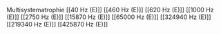 Multisystematrophie
[[40 Hz (E)]]
[[460 Hz (E)]]
[[620 Hz (E)]]
[[1000 Hz (E)]]
[[2750 Hz (E)]]
[[15870 Hz (E)]]
[[65000 Hz (E)]]
[[324940 Hz (E)]]
[[219340 Hz (E)]]
[[425870 Hz (E)]]